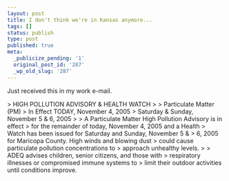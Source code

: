 ```yaml
---
layout: post
title: I don't think we're in Kansas anymore...
tags: []
status: publish
type: post
published: true
meta:
  _publicize_pending: '1'
  original_post_id: '287'
  _wp_old_slug: '287'
---
```

Just received this in my work e-mail.

&gt; HIGH POLLUTION ADVISORY &amp; HEALTH WATCH
&gt;
&gt; Particulate Matter (PM)
&gt; In Effect TODAY,  November 4, 2005
&gt; Saturday &amp; Sunday, November 5 &amp; 6, 2005
&gt;
&gt; A Particulate Matter High Pollution Advisory is in effect
&gt; for the remainder of today, November 4, 2005 and a Health
&gt; Watch has been issued for Saturday and Sunday, November 5 &amp;
&gt; 6, 2005 for Maricopa County. High winds and blowing dust
&gt; could cause particulate pollution concentrations to
&gt; approach unhealthy levels.
&gt;
&gt; ADEQ advises children, senior citizens, and those with
&gt; respiratory illnesses or compromised immune systems to
&gt; limit their outdoor activities until conditions improve.
